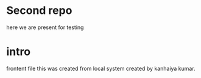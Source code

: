# Second repo
here we are present for testing
# intro
frontent file
this was created from local system
created by kanhaiya kumar.
